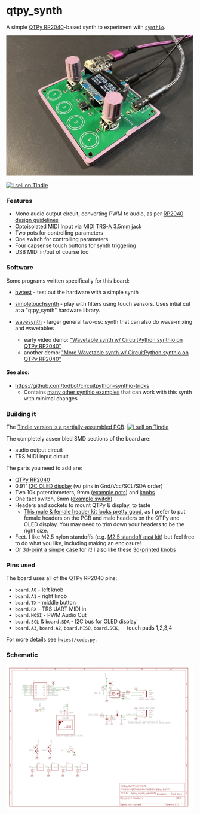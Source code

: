 # qtpy_synth

A simple [QTPy RP2040](https://learn.adafruit.com/adafruit-qt-py-2040/overview)-based
synth to experiment with [`synthio`](https://github.com/todbot/circuitpython-synthio-tricks).

<img width=500 src="./docs/qtpy_synth_case1.jpg">

<a href="https://www.tindie.com/stores/todbot/qtpy_synth?ref=offsite_badges&utm_source=sellers_todbot&utm_medium=badges&utm_campaign=badge_small"><img src="https://d2ss6ovg47m0r5.cloudfront.net/badges/tindie-smalls.png" alt="I sell on Tindie" width="100" height="26"></a>

### Features
 - Mono audio output circuit, converting PWM to audio, as per [RP2040 design guidelines](https://datasheets.raspberrypi.com/rp2040/hardware-design-with-rp2040.pdf#page=24)
 - Optoisolated MIDI Input via [MIDI TRS-A 3.5mm jack](https://www.perfectcircuit.com/make-noise-0-coast-midi-cable.html)
 - Two pots for controlling parameters
 - One switch for controlling parameters
 - Four capsense touch buttons for synth triggering
 - USB MIDI in/out of course too

### Software
Some programs written specifically for this board:

- [hwtest](./circuitpython/examples/hwtest/code.py) - test out the hardware with a simple synth

- [simpletouchsynth](./circuitpython/examples/simpletouchsynth) - play with filters using touch sensors. Uses intial cut at a "qtpy_synth" hardware library.

- [wavesynth](./circuitpython/examples/wavesynth) - larger general two-osc synth that can also do wave-mixing and wavetables
  - early video demo: ["Wavetable synth w/ CircuitPython synthio on QTPy RP2040"](https://www.youtube.com/watch?v=4hgDi6MNfsI)
  - another demo: ["More Wavetable synth w/ CircuitPython synthio on QTPy RP2040"](https://www.youtube.com/watch?v=80yjwxscnnA)

#### See also:
- https://github.com/todbot/circuitpython-synthio-tricks
  - Contains [many other synthio examples](https://github.com/todbot/circuitpython-synthio-tricks/tree/main/examples) that can work with this synth with minimal changes

### Building it

The [Tindie version is a partially-assembled PCB](https://www.tindie.com/products/todbot/qtpy_synth/). <a href="https://www.tindie.com/stores/todbot/qtpy_synth?ref=offsite_badges&utm_source=sellers_todbot&utm_medium=badges&utm_campaign=badge_small"><img src="https://d2ss6ovg47m0r5.cloudfront.net/badges/tindie-smalls.png" alt="I sell on Tindie" width="100" height="26"></a>


The completely assembled SMD sections of the board are:

* audio output circuit
* TRS MIDI input circuit

The parts you need to add are:

* [QTPy RP2040](https://www.adafruit.com/product/4900)
* 0.91" [I2C OLED display](https://amzn.to/3KDmy73) (w/ pins in Gnd/Vcc/SCL/SDA order)
* Two 10k potentiometers, 9mm  ([example pots](https://amzn.to/3DYYJm5)) and [knobs](https://amzn.to/3QAkSyR)
* One tact switch, 6mm ([example switch](https://amzn.to/47nJaSN))
* Headers and sockets to mount QTPy & display, to taste
  * [This male & female header kit looks pretty good](https://amzn.to/3qqbtiO),
    as I prefer to put female headers on the PCB and male headers on the QTPy and OLED display.
    You may need to trim down your headers to be the right size.
* Feet. I like M2.5 nylon standoffs  (e.g. [M2.5 standoff asst kit](https://amzn.to/45qVjFb))
  but feel free to do what you like, including making an enclosure!
* Or [3d-print a simple case](https://www.printables.com/model/757087-case-for-qtpy_synth-circuitpython-synthesizer) for it! I also like these [3d-printed knobs](https://www.thingiverse.com/thing:5759656)



### Pins used

The board uses all of the QTPy RP2040 pins:

* `board.A0` - left knob
* `board.A1` - right knob
* `board.TX` - middle button
* `board.RX` - TRS UART MIDI in
* `board.MOSI` - PWM Audio Out
* `board.SCL` & `board.SDA` - I2C bus for OLED display
* `board.A3`, `board.A2`, `board.MISO`, `board.SCK`,  -- touch pads 1,2,3,4

For more details see [`hwtest/code.py`](https://github.com/todbot/qtpy_synth/tree/main/circuitpython/hwtest/code.py).

### Schematic

[<img src="./schematics/qtpy_synth_proto2b_sch.png" width=500>](./schematics/qtpy_synth_proto2b_sch.pdf)
